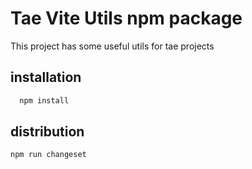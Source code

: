 # Tae Vite Utils npm package

This project has some useful utils for tae projects
 
## installation

```bash
  npm install
```

## distribution

```bash
npm run changeset

```